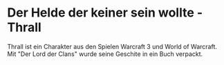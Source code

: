 # Der Helde der keiner sein wollte - Thrall

Thrall ist ein Charakter aus den Spielen Warcraft 3 und World of Warcraft. Mit "Der Lord der Clans" wurde seine Geschite in ein Buch verpackt.
